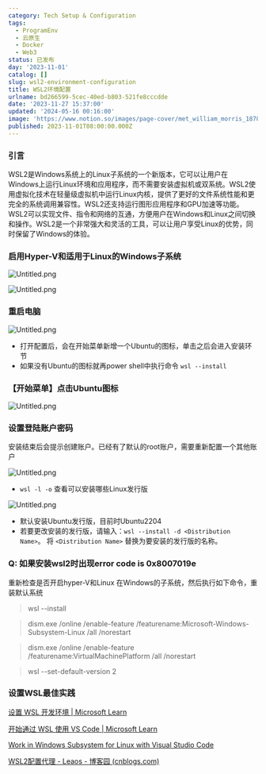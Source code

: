 ```yaml
---
category: Tech Setup & Configuration
tags:
  - ProgramEnv
  - 云原生
  - Docker
  - Web3
status: 已发布
day: '2023-11-01'
catalog: []
slug: wsl2-environment-configuration
title: WSL2环境配置
urlname: bd266599-5cec-40ed-b803-521fe8cccdde
date: '2023-11-27 15:37:00'
updated: '2024-05-16 00:16:00'
image: 'https://www.notion.so/images/page-cover/met_william_morris_1878.jpg'
published: 2023-11-01T08:00:00.000Z
---
```


### 引言


WSL2是Windows系统上的Linux子系统的一个新版本，它可以让用户在Windows上运行Linux环境和应用程序，而不需要安装虚拟机或双系统。WSL2使用虚拟化技术在轻量级虚拟机中运行Linux内核，提供了更好的文件系统性能和更完全的系统调用兼容性。WSL2还支持运行图形应用程序和GPU加速等功能。WSL2可以实现文件、指令和网络的互通，方便用户在Windows和Linux之间切换和操作。WSL2是一个非常强大和灵活的工具，可以让用户享受Linux的优势，同时保留了Windows的体验。


### 启用Hyper-V和适用于Linux的Windows子系统


![Untitled.png](https://r2.ithuo.net/elog-image/958e2c133e897b2967b8dcaf80884469.png)


![Untitled.png](https://r2.ithuo.net/elog-image/2202ae1086f8281fe1dac5ced6c669bd.png)


### 重启电脑


![Untitled.png](https://r2.ithuo.net/elog-image/401e9ddc9124a05308c0f71787170391.png)

- 打开配置后，会在开始菜单新增一个Ubuntu的图标，单击之后会进入安装环节
- 如果没有Ubuntu的图标就再power shell中执行命令 `wsl --install`

### 【开始菜单】点击Ubuntu图标


![Untitled.png](https://r2.ithuo.net/elog-image/0c4b77409fd9111208ebd51fae270711.png)


### 设置登陆账户密码


安装结束后会提示创建账户。已经有了默认的root账户，需要重新配置一个其他账户


![Untitled.png](https://r2.ithuo.net/elog-image/b6f58b3a6f2ffa11571b30fad0f9d8b3.png)

- `wsl -l -o` 查看可以安装哪些Linux发行版

![Untitled.png](https://r2.ithuo.net/elog-image/4db67c17334e455b9664de72a712a3cb.png)

- 默认安装Ubuntu发行版，目前时Ubuntu2204
- 若要更改安装的发行版，请输入：`wsl --install -d <Distribution Name>`。 将 `<Distribution Name>` 替换为要安装的发行版的名称。

### Q: 如果安装wsl2时出现error code is 0x8007019e


重新检查是否开启hyper-V和Linux 在Windows的子系统，然后执行如下命令，重装默认系统


> wsl --install


> dism.exe /online /enable-feature /featurename:Microsoft-Windows-Subsystem-Linux /all /norestart


> dism.exe /online /enable-feature /featurename:VirtualMachinePlatform /all /norestart


> wsl --set-default-version 2


### 设置WSL最佳实践


[设置 WSL 开发环境 | Microsoft Learn](https://learn.microsoft.com/zh-cn/windows/wsl/setup/environment#set-up-your-linux-username-and-password)


[开始通过 WSL 使用 VS Code | Microsoft Learn](https://learn.microsoft.com/zh-cn/windows/wsl/tutorials/wsl-vscode)


[Work in Windows Subsystem for Linux with Visual Studio Code](https://code.visualstudio.com/docs/remote/wsl-tutorial)


[WSL2配置代理 - Leaos - 博客园 (cnblogs.com)](https://www.cnblogs.com/tuilk/p/16287472.html)

